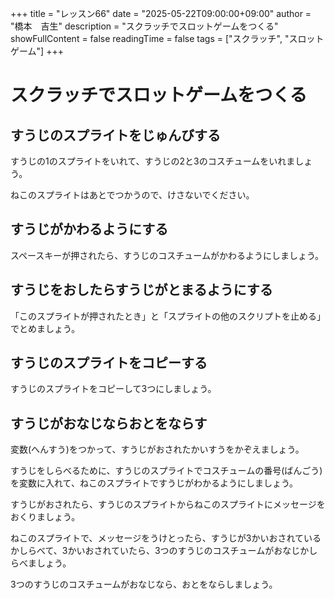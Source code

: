 +++
title = "レッスン66"
date = "2025-05-22T09:00:00+09:00"
author = "橋本　吉生"
description = "スクラッチでスロットゲームをつくる"
showFullContent = false
readingTime = false
tags = ["スクラッチ", "スロットゲーム"]
+++
# スクラッチでスロットゲームをつくる

## すうじのスプライトをじゅんびする

すうじの1のスプライトをいれて、すうじの2と3のコスチュームをいれましょう。

ねこのスプライトはあとでつかうので、けさないでください。

## すうじがかわるようにする

スペースキーが押されたら、すうじのコスチュームがかわるようにしましょう。

## すうじをおしたらすうじがとまるようにする

「このスプライトが押されたとき」と「スプライトの他のスクリプトを止める」でとめましょう。

## すうじのスプライトをコピーする

すうじのスプライトをコピーして3つにしましょう。

## すうじがおなじならおとをならす

変数(へんすう)をつかって、すうじがおされたかいすうをかぞえましょう。

すうじをしらべるために、すうじのスプライトでコスチュームの番号(ばんごう)を変数に入れて、ねこのスプライトですうじがわかるようにしましょう。

すうじがおされたら、すうじのスプライトからねこのスプライトにメッセージをおくりましょう。

ねこのスプライトで、メッセージをうけとったら、すうじが3かいおされているかしらべて、3かいおされていたら、3つのすうじのコスチュームがおなじかしらべましょう。

3つのすうじのコスチュームがおなじなら、おとをならしましょう。
